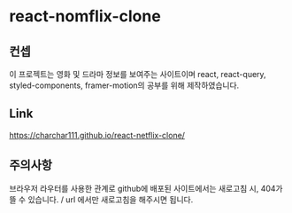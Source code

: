 # react-nomflix-clone

## 컨셉

이 프로젝트는 영화 및 드라마 정보를 보여주는 사이트이며 react, react-query, styled-components, framer-motion의 공부를 위해 제작하였습니다.

## Link

https://charchar111.github.io/react-netflix-clone/


## 주의사항
브라우저 라우터를 사용한 관계로 github에 배포된 사이트에서는 새로고침 시, 404가 뜰 수 있습니다. / url 에서만 새로고침을 해주시면 됩니다.
